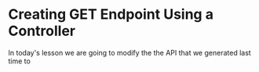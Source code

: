 # Creating GET Endpoint Using a Controller

In today's lesson we are going to modify the the API that we generated last time to 
